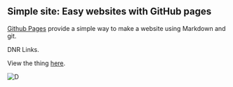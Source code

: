 ## Simple site: Easy websites with GitHub pages

[Github Pages](https://pages.github.com) provide a simple way to make a
website using Markdown and git.  

DNR Links.  

View the thing [here](https://dlinks.triforce.black/).  

![D](https://i.imgur.com/XwZtq86.gif)
